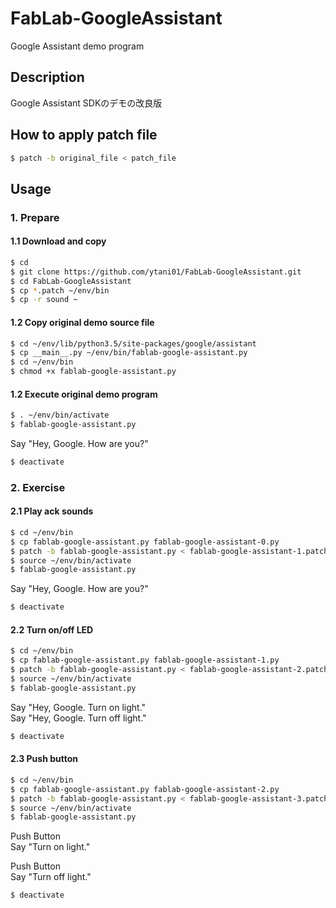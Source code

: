 # FabLab-GoogleAssistant
Google Assistant demo program 

## Description
Google Assistant SDKのデモの改良版

## How to apply patch file

```bash
$ patch -b original_file < patch_file
```

## Usage

### 1. Prepare

#### 1.1 Download and copy
```bash
$ cd
$ git clone https://github.com/ytani01/FabLab-GoogleAssistant.git
$ cd FabLab-GoogleAssistant
$ cp *.patch ~/env/bin
$ cp -r sound ~
```

#### 1.2 Copy original demo source file
```bash
$ cd ~/env/lib/python3.5/site-packages/google/assistant
$ cp __main__.py ~/env/bin/fablab-google-assistant.py
$ cd ~/env/bin
$ chmod +x fablab-google-assistant.py
```

#### 1.2 Execute original demo program

```bash
$ . ~/env/bin/activate
$ fablab-google-assistant.py
```
Say "Hey, Google. How are you?"

```bash
$ deactivate
```

### 2. Exercise
#### 2.1 Play ack sounds

```bash
$ cd ~/env/bin
$ cp fablab-google-assistant.py fablab-google-assistant-0.py
$ patch -b fablab-google-assistant.py < fablab-google-assistant-1.patch
$ source ~/env/bin/activate
$ fablab-google-assistant.py
```
Say "Hey, Google. How are you?"

```bash
$ deactivate
```

#### 2.2 Turn on/off LED

```bash
$ cd ~/env/bin
$ cp fablab-google-assistant.py fablab-google-assistant-1.py
$ patch -b fablab-google-assistant.py < fablab-google-assistant-2.patch
$ source ~/env/bin/activate
$ fablab-google-assistant.py
```
Say "Hey, Google. Turn on light."  
Say "Hey, Google. Turn off light."

```bash
$ deactivate
```

#### 2.3 Push button

```bash
$ cd ~/env/bin
$ cp fablab-google-assistant.py fablab-google-assistant-2.py
$ patch -b fablab-google-assistant.py < fablab-google-assistant-3.patch
$ source ~/env/bin/activate
$ fablab-google-assistant.py
```
Push Button  
Say "Turn on light."

Push Button  
Say "Turn off light."

```bash
$ deactivate
```


